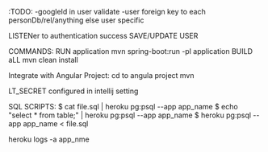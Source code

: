 




:TODO:
-googleId in user validate
-user foreign key to each personDb/rel/anything else user specific

LISTENer to authentication success
SAVE/UPDATE USER


COMMANDS:
RUN application mvn spring-boot:run -pl application
BUILD aLL mvn clean install

Integrate with Angular Project:
cd to angula project mvn

LT_SECRET configured in intellij setting

SQL SCRIPTS:
$ cat file.sql | heroku pg:psql --app app_name
$ echo "select * from table;" | heroku pg:psql --app app_name
$ heroku pg:psql --app app_name < file.sql

heroku logs -a app_nme